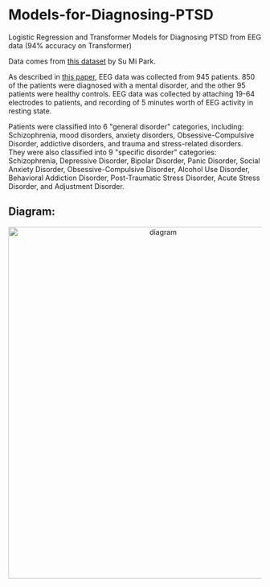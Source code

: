 # Models-for-Diagnosing-PTSD
Logistic Regression and Transformer Models for Diagnosing PTSD from EEG data (94% accuracy on Transformer)

Data comes from [this dataset](https://osf.io/8bsvr/) by Su Mi Park.

As described in [this paper](https://www.frontiersin.org/journals/psychiatry/articles/10.3389/fpsyt.2021.707581/full), EEG data was collected from 945 patients. 850 of the patients were diagnosed with a mental disorder, and the other 95 patients were healthy controls. EEG data was collected by attaching 19-64 electrodes to patients, and recording of 5 minutes worth of EEG activity in resting state.

Patients were classified into 6 "general disorder" categories, including: Schizophrenia, mood disorders, anxiety disorders, Obsessive-Compulsive Disorder, addictive disorders, and trauma and stress-related disorders. They were also classified into 9 "specific disorder" categories: Schizophrenia, Depressive Disorder, Bipolar Disorder, Panic Disorder, Social Anxiety Disorder, Obsessive-Compulsive Disorder, Alcohol Use Disorder, Behavioral Addiction Disorder, Post-Traumatic Stress Disorder, Acute Stress Disorder, and Adjustment Disorder. 

<h2>
  Diagram:
</h2>

<div align="center">
  <img src="https://macithemoose.github.io/Models-for-Diagnosing-PTSD/conceptMap.svg" alt="diagram" width=600 height=700>
</div>

